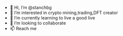 - 👋 Hi, I’m @stanchbg
- 👀 I’m interested in crypto mining,trading,DFT creator
- 🌱 I’m currently learning to live a good live
- 💞️ I’m looking to collaborate 
- 📫 Reach me 

<!---
stanchbg/stanchbg is a ✨ special ✨ repository because its `README.md` (this file) appears on your GitHub profile.
You can click the Preview link to take a look at your changes.
--->
